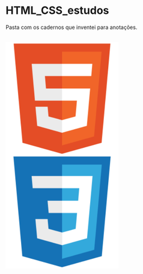 # HTML_CSS_estudos
Pasta com os cadernos que inventei para anotações.

<div style="display: inline_block"><br>
  <img align="center" height="300" width="300" src="https://raw.githubusercontent.com/devicons/devicon/master/icons/html5/html5-original.svg">
  <img align="center" height="300" width="300" src="https://raw.githubusercontent.com/devicons/devicon/master/icons/css3/css3-original.svg">
</div>
